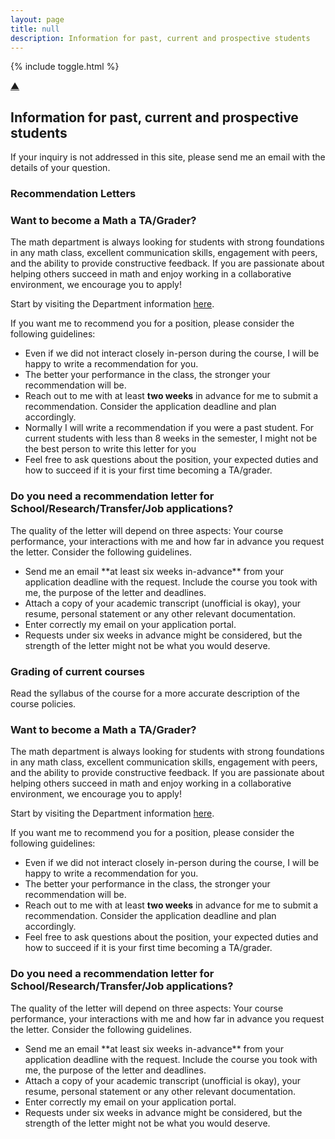 ```yaml
---
layout: page
title: null
description: Information for past, current and prospective students
---
```


{% include toggle.html %}

<p>
<a href="#" class="scrollUpButton">▲</a>
</p>


## Information for past, current and prospective students

If your inquiry is not addressed in this site, please send me an email with the details of your question.


<h3 class="toggle-btn" onclick="toggleContent('pastStu')" ><span class="toggle-indicator"></span> Recommendation Letters </h3>

  
<div class="hidden-content" id="pastStu">
  <h3>Want to become a Math a TA/Grader?</h3>
  
  <p>The math department is always looking for students with strong foundations in any math class, excellent communication skills, engagement with peers, and the ability to provide constructive feedback. If you are passionate about helping others succeed in math and enjoy working in a collaborative environment, we encourage you to apply!</p>
  <p>Start by visiting the Department information <a href="https://www.sas.rochester.edu/mth/undergraduate/math-ta-and-grader-jobs.html">here</a>.</p>
  <p>If you want me to recommend you for a position, please consider the following guidelines:</p>
  <ul>
    <li>Even if we did not interact closely in-person during the course, I will be happy to write a recommendation for you.</li>
    <li>The better your performance in the class, the stronger your recommendation will be.</li>
    <li>Reach out to me with at least <strong>two weeks</strong> in advance for me to submit a recommendation. Consider the application deadline and plan accordingly.</li>
	<li>Normally I will write a recommendation if you were a past student. For current students with less than 8 weeks in the semester, I might not be the best person to write this letter for you </li>
    <li>Feel free to ask questions about the position, your expected duties and how to succeed if it is your first time becoming a TA/grader.</li>
  </ul>
  
  <h3>Do you need a recommendation letter for School/Research/Transfer/Job applications?</h3>
  <p> The quality of the letter will depend on three aspects: Your course performance, your interactions with me and how far in 
  advance you request the letter. Consider the following guidelines. </p>
  <ul>
  <li> Send me an email **at least six weeks in-advance** from your application deadline with the request. Include the course you took with me, the purpose of the letter and deadlines.  </li>
  <li> Attach a copy of your academic transcript (unofficial is okay), your resume,  personal statement or any other relevant documentation. </li>
  <li> Enter correctly my email on your application portal. </li>
  <li> Requests under six weeks in advance might be considered, but the strength of the letter might not be what you would deserve. </li>
  </ul>
  
</div>


<h3 class="toggle-btn" onclick="toggleContent('current')" ><span class="toggle-indicator"></span> Grading of current courses </h3>

  
<div class="hidden-content" id="pastStu">
<p> Read the syllabus of the course for a more accurate description of the course policies.  </p>
  <h3>Want to become a Math a TA/Grader?</h3>
  
  <p>The math department is always looking for students with strong foundations in any math class, excellent communication skills, engagement with peers, and the ability to provide constructive feedback. If you are passionate about helping others succeed in math and enjoy working in a collaborative environment, we encourage you to apply!</p>
  <p>Start by visiting the Department information <a href="https://www.sas.rochester.edu/mth/undergraduate/math-ta-and-grader-jobs.html">here</a>.</p>
  <p>If you want me to recommend you for a position, please consider the following guidelines:</p>
  <ul>
    <li>Even if we did not interact closely in-person during the course, I will be happy to write a recommendation for you.</li>
    <li>The better your performance in the class, the stronger your recommendation will be.</li>
    <li>Reach out to me with at least <strong>two weeks</strong> in advance for me to submit a recommendation. Consider the application deadline and plan accordingly.</li>
    <li>Feel free to ask questions about the position, your expected duties and how to succeed if it is your first time becoming a TA/grader.</li>
  </ul>
  
  <h3>Do you need a recommendation letter for School/Research/Transfer/Job applications?</h3>
  <p> The quality of the letter will depend on three aspects: Your course performance, your interactions with me and how far in 
  advance you request the letter. Consider the following guidelines. </p>
  <ul>
  <li> Send me an email **at least six weeks in-advance** from your application deadline with the request. Include the course you took with me, the purpose of the letter and deadlines.  </li>
  <li> Attach a copy of your academic transcript (unofficial is okay), your resume,  personal statement or any other relevant documentation. </li>
  <li> Enter correctly my email on your application portal. </li>
  <li> Requests under six weeks in advance might be considered, but the strength of the letter might not be what you would deserve. </li>
  </ul>
  
  
  
  
</div>